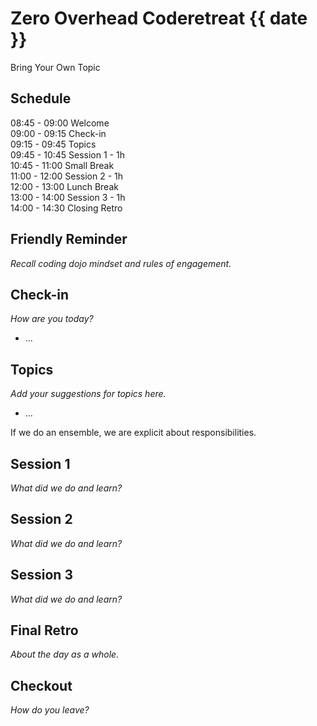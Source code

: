 # Zero Overhead Coderetreat {{ date }}

Bring Your Own Topic


## Schedule

08:45 - 09:00 Welcome\
09:00 - 09:15 Check-in\
09:15 - 09:45 Topics\
09:45 - 10:45 Session 1 - 1h\
10:45 - 11:00 Small Break\
11:00 - 12:00 Session 2 - 1h\
12:00 - 13:00 Lunch Break\
13:00 - 14:00 Session 3 - 1h\
14:00 - 14:30 Closing Retro


## Friendly Reminder

*Recall coding dojo mindset and rules of engagement.*


## Check-in

*How are you today?*

* ...


## Topics

*Add your suggestions for topics here.*

* ...


If we do an ensemble, we are explicit about responsibilities.


## Session 1

*What did we do and learn?*


## Session 2

*What did we do and learn?*


## Session 3

*What did we do and learn?*


## Final Retro

*About the day as a whole.*


## Checkout

*How do you leave?*
